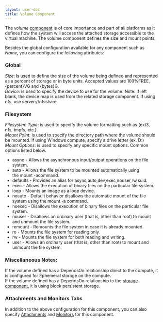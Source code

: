 ```yaml
---
layout: user-doc
title: Volume Component
---
```


The _volume_ [component](./components.html) is of core importance and part of all platforms as it
defines how the system will access the attached storage accessible to the virtual machine. The volume component
defines the size and mount points.

Besides the global configuration available for any component such as _Name_, you can configure the
following attributes:

### Global
_Size_: is used to define the size of the volume being defined and represented as a percent of storage or in byte units.
 Accepted values are 100%FREE, {percent}VG and {bytes}G. <br>
_Device_: is used to specify the device to use for the volume.  Note: if left blank, the device map is used from the
related storage component. If using nfs, use server://nfsshare. <br>


### Filesystem
_Filesystem Type_: is used to specify the volume formatting such as (ext3, nfs, tmpfs, etc.).<br>
_Mount Point_: is used to specify the directory path where the volume should be mounted. If using Windows compute, specify a drive
letter (ex. D:)<br>
_Mount Options_: is used to specify any specific mount options. Common options listed below.
* async - Allows the asynchronous input/output operations on the file system.
* auto - Allows the file system to be mounted automatically using the mount -acommand.
* defaults - Provides an alias for async,auto,dev,exec,nouser,rw,suid.
* exec - Allows the execution of binary files on the particular file system.
* loop - Mounts an image as a loop device.
* noauto - Default behavior disallows the automatic mount of the file system using the mount -a command.
* noexec - Disallows the execution of binary files on the particular file system.
* nouser - Disallows an ordinary user (that is, other than root) to mount and unmount the file system.
* remount - Remounts the file system in case it is already mounted.
* ro - Mounts the file system for reading only.
* rw - Mounts the file system for both reading and writing.
* user - Allows an ordinary user (that is, other than root) to mount and unmount the file system.

### Miscellaneous Notes:
If the volume defined has a DependsOn relationship direct to the compute, it is configured for Ephemeral storage
on the compute. <br>
If the volume defined has a DependsOn relationship to the [storage component](./storage-component.html), it is using
block persistent storage. <br>


### Attachments and Monitors Tabs
In addition to the above configuration for this component, you can also specify [Attachments](./attachments.html) and
[Monitors](../operation/monitors.html) for this component.